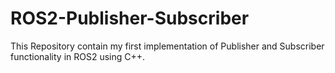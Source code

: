 # ROS2-Publisher-Subscriber
This Repository contain my first implementation of Publisher and Subscriber functionality in ROS2 using C++. 
